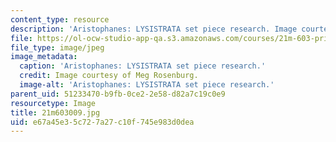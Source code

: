 ```yaml
---
content_type: resource
description: 'Aristophanes: LYSISTRATA set piece research. Image courtesy of Meg Rosenburg.'
file: https://ol-ocw-studio-app-qa.s3.amazonaws.com/courses/21m-603-principles-of-design-fall-2005/e67a45e35c727a27c10f745e983d0dea_21m603009.jpg
file_type: image/jpeg
image_metadata:
  caption: 'Aristophanes: LYSISTRATA set piece research.'
  credit: Image courtesy of Meg Rosenburg.
  image-alt: 'Aristophanes: LYSISTRATA set piece research.'
parent_uid: 51233470-b9fb-0ce2-2e58-d82a7c19c0e9
resourcetype: Image
title: 21m603009.jpg
uid: e67a45e3-5c72-7a27-c10f-745e983d0dea
---
```

